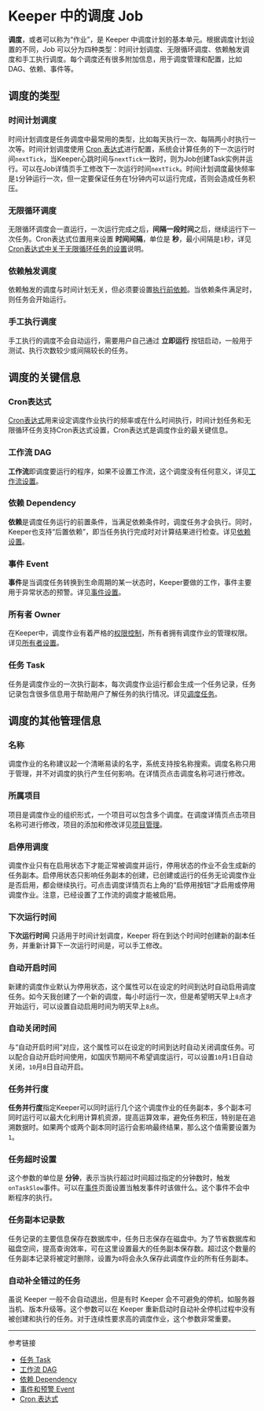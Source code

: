 # Keeper 中的调度 Job

**调度**，或者可以称为“作业”，是 Keeper 中调度计划的基本单元。根据调度计划设置的不同，Job 可以分为四种类型：时间计划调度、无限循环调度、依赖触发调度和手工执行调度。每个调度还有很多附加信息，用于调度管理和配置，比如 DAG、依赖、事件等。

## 调度的类型

### 时间计划调度

时间计划调度是任务调度中最常用的类型，比如每天执行一次、每隔两小时执行一次等。时间计划调度使用 [Cron 表达式](/keeper/cron.md)进行配置，系统会计算任务的下一次运行时间`nextTick`，当Keeper心跳时间与`nextTick`一致时，则为Job创建Task实例并运行。可以在Job详情页手工修改下一次运行时间`nextTick`。时间计划调度最快频率是`1`分钟运行一次，但一定要保证任务在1分钟内可以运行完成，否则会造成任务积压。


### 无限循环调度

无限循环调度会一直运行，一次运行完成之后，**间隔一段时间**之后，继续运行下一次任务。Cron表达式位置用来设置 **时间间隔**，单位是 **秒**，最小间隔是`1`秒，详见[Cron表达式中关于无限循环任务的设置](/keeper/cron.md)说明。

### 依赖触发调度

依赖触发的调度与时间计划无关，但必须要设置[执行前依赖](/keeper/dependency.md)。当依赖条件满足时，则任务会开始运行。

### 手工执行调度

手工执行的调度不会自动运行，需要用户自己通过 **立即运行** 按钮启动，一般用于测试、执行次数较少或间隔较长的任务。

## 调度的关键信息

### Cron表达式

[Cron表达式](/keeper/cron.md)用来设定调度作业执行的频率或在什么时间执行，时间计划任务和无限循环任务支持Cron表达式设置，Cron表达式是调度作业的最关键信息。

### 工作流 DAG

**工作流**即调度要运行的程序，如果不设置工作流，这个调度没有任何意义，详见[工作流设置](/keeper/dag.md)。

### 依赖 Dependency

**依赖**是调度任务运行的前置条件，当满足依赖条件时，调度任务才会执行。同时，Keeper也支持“后置依赖”，即当任务执行完成时对计算结果进行检查。详见[依赖设置](/keeper/dependency.md)。

### 事件 Event

**事件**是当调度任务转换到生命周期的某一状态时，Keeper要做的工作，事件主要用于异常状态的预警。详见[事件设置](/keeper/event.md)。

### 所有者 Owner

在Keeper中，调度作业有着严格的[权限控制](/keeper/rule.md)，所有者拥有调度作业的管理权限。详见[所有者设置](/keeper/owner.md)。

### 任务 Task

任务是调度作业的一次执行副本，每次调度作业运行都会生成一个任务记录，任务记录包含很多信息用于帮助用户了解任务的执行情况。详见[调度任务](/keeper/task.md)。

## 调度的其他管理信息

### 名称

调度作业的名称建议起一个清晰易读的名字，系统支持按名称搜索。调度名称只用于管理，并不对调度的执行产生任何影响。在详情页点击调度名称可进行修改。

### 所属项目

项目是调度作业的组织形式，一个项目可以包含多个调度。在调度详情页点击项目名称可进行修改，项目的添加和修改详见[项目管理](/keeper/project.md)。

### 启停用调度

调度作业只有在启用状态下才能正常被调度并运行，停用状态的作业不会生成新的任务副本。启停用状态只影响任务副本的创建，已创建或运行的任务无论调度作业是否启用，都会继续执行。可点击调度详情页右上角的“启停用按钮”才启用或停用调度作业。注意，已经设置了工作流的调度才能被启用。

### 下次运行时间

**下次运行时间** 只适用于时间计划调度，Keeper 将在到达个时间时创建新的副本任务，并重新计算下一次运行时间是，可以手工修改。

### 自动开启时间

新建的调度作业默认为停用状态，这个属性可以在设定的时间到达时自动启用调度任务。如今天我创建了一个新的调度，每小时运行一次，但是希望明天早上`8`点才开始运行，可以设置自动启用时间为明天早上`8`点。

### 自动关闭时间

与“自动开启时间”对应，这个属性可以在设定的时间到达时自动关闭调度任务。可以配合自动开启时间使用，如国庆节期间不希望调度运行，可以设置`10`月`1`日自动关闭，`10`月`8`日自动开启。

### 任务并行度

**任务并行度**指定Keeper可以同时运行几个这个调度作业的任务副本，多个副本可同时运行可以最大化利用计算机资源，提高运算效率，避免任务积压，特别是在追溯数据时。如果两个或两个副本同时运行会影响最终结果，那么这个值需要设置为`1`。

### 任务超时设置

这个参数的单位是 **分钟**，表示当执行超过时间超过指定的分钟数时，触发`onTaskSlow`事件。可以在[事件](/keeper/event.md)页面设置当触发事件时该做什么。这个事件不会中断程序的执行。

### 任务副本记录数

任务记录的主要信息保存在数据库中，任务日志保存在磁盘中。为了节省数据库和磁盘空间，提高查询效率，可在这里设置最大的任务副本保存数。超过这个数量的任务副本记录将被定时删除，设置为`0`将会永久保存此调度作业的所有任务副本。

### 自动补全错过的任务

虽说 Keeper 一般不会自动退出，但是有时 Keeper 会不可避免的停机，如服务器当机、版本升级等。这个参数可以在 Keeper 重新启动时自动补全停机过程中没有被创建和执行的任务。对于连续性要求高的调度作业，这个参数非常重要。


---
参考链接

* [任务 Task](/keeper/task.md)
* [工作流 DAG](/keeper/dag.md)
* [依赖 Dependency](/keeper/dependency.md)
* [事件和预警 Event](/keeper/event.md)
* [Cron 表达式](/keeper/cron.md)